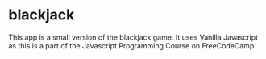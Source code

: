 # blackjack

This app is a small version of the blackjack game.
It uses Vanilla Javascript as this is a part of the Javascript Programming Course on FreeCodeCamp
